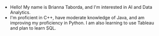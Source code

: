 - Hello! My name is Brianna Taborda, and I'm interested in AI and Data Analytics.
- I'm proficient in C++, have moderate knowledge of Java, and am improving my proficiency in Python. I am also learning to use Tableau and plan to learn SQL.

<!---
briannataborda/briannataborda is a ✨ special ✨ repository because its `README.md` (this file) appears on your GitHub profile.
You can click the Preview link to take a look at your changes.
--->
